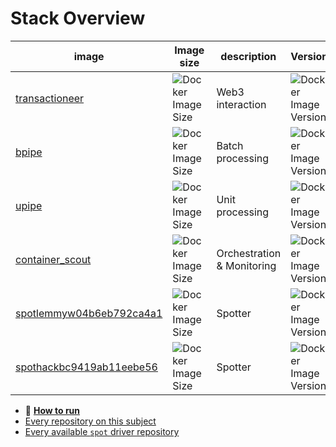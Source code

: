 
# Stack Overview
| image | Image size | description | Version |
| --- |  --- | --- | --- | 
| [transactioneer](https://github.com/exorde-labs/transactioneer/tree/main) | ![Docker Image Size](https://img.shields.io/docker/image-size/exordelabs/transactioneer) | Web3 interaction | ![Docker Image Version](https://img.shields.io/docker/v/exordelabs/transactioneer)|
| [bpipe](https://github.com/exorde-labs/bpipe/tree/main) | ![Docker Image Size](https://img.shields.io/docker/image-size/exordelabs/bpipe) | Batch processing |  ![Docker Image Version](https://img.shields.io/docker/v/exordelabs/bpipe)|
| [upipe](https://github.com/exorde-labs/upipe/tree/main) |  ![Docker Image Size](https://img.shields.io/docker/image-size/exordelabs/upipe) | Unit processing | ![Docker Image Version](https://img.shields.io/docker/v/exordelabs/upipe)|
| [container_scout](https://github.com/exorde-labs/container_scout/tree/main) | ![Docker Image Size](https://img.shields.io/docker/image-size/exordelabs/container_scout)| Orchestration & Monitoring | ![Docker Image Version](https://img.shields.io/docker/v/exordelabs/container_scout)|
| [spotlemmyw04b6eb792ca4a1](https://github.com/exorde-labs/lemmyw04b6eb792ca4a1/tree/main) | ![Docker Image Size](https://img.shields.io/docker/image-size/exordelabs/spotlemmyw04b6eb792ca4a1) | Spotter | ![Docker Image Version](https://img.shields.io/docker/v/exordelabs/spotlemmyw04b6eb792ca4a1)
| [spothackbc9419ab11eebe56](https://github.com/exorde-labs/hackbc9419ab11eebe56/tree/main) | ![Docker Image Size](https://img.shields.io/docker/image-size/exordelabs/spothackbc9419ab11eebe56) | Spotter | ![Docker Image Version](https://img.shields.io/docker/v/exordelabs/spothackbc9419ab11eebe56)

- :blue_book: [**How to run**](./MANUAL.md)
- [Every repository on this subject](https://github.com/search?q=topic%3Aexorde-spot+org%3Aexorde-labs+&type=repositories)
- [Every available `spot` driver repository](https://github.com/search?q=topic%3Aexorde-spot-driver+org%3Aexorde-labs+&type=repositories)
